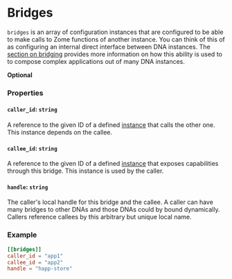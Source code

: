 # Bridges
`bridges` is an array of configuration instances that are configured to be able to make calls to Zome functions of another instance. You can think of this of as configuring an internal direct interface between DNA instances.  The [section on bridging](./bridging.md) provides more information on how this ability is used to to compose complex applications out of many DNA instances.

**Optional**

### Properties

#### `caller_id`: `string`
A reference to the given ID of a defined [instance](./conductor_instances.md) that calls the other one. This instance depends on the callee.


#### `callee_id`: `string`
A reference to the given ID of a defined [instance](./conductor_instances.md) that exposes capabilities through this bridge. This instance is used by the caller.

#### `handle`: `string`
The caller's local handle for this bridge and the callee. A caller can have many bridges to other DNAs and those DNAs could by bound dynamically. Callers reference callees by this arbitrary but unique local name.

### Example
```toml
[[bridges]]
caller_id = "app1"
callee_id = "app2"
handle = "happ-store"
```
